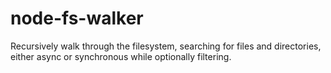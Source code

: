 node-fs-walker
==============

Recursively walk through the filesystem, searching for files and directories, either async or synchronous while optionally filtering.
